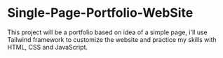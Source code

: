 # Single-Page-Portfolio-WebSite
This project will be a portfolio based on idea of a simple page, i'll use Tailwind framework to customize the website and practice my skills with HTML, CSS and JavaScript.
